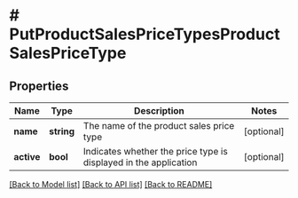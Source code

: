 # # PutProductSalesPriceTypesProductSalesPriceType

## Properties

Name | Type | Description | Notes
------------ | ------------- | ------------- | -------------
**name** | **string** | The name of the product sales price type | [optional]
**active** | **bool** | Indicates whether the price type is displayed in the application | [optional]

[[Back to Model list]](../../README.md#models) [[Back to API list]](../../README.md#endpoints) [[Back to README]](../../README.md)
